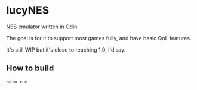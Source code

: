 # lucyNES

NES emulator written in Odin.

The goal is for it to support most games fully, and have basic QoL features.

It's still WIP but it's close to reaching 1.0, I'd say.

## How to build

`odin run`
